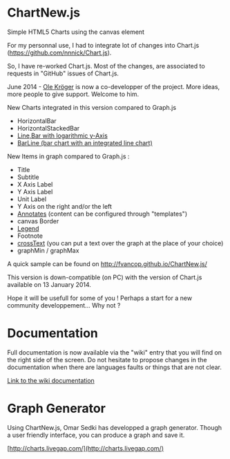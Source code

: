 ChartNew.js
===========


Simple HTML5 Charts using the canvas element




For my personnal use, I had to integrate lot of changes into Chart.js (https://github.com/nnnick/Chart.js). 

So, I have re-worked Chart.js. Most of the changes, are associated to requests in "GitHub" issues of Chart.js.

June 2014 - [Ole Kröger](http://github.com/Wikunia) is now a co-developper of the project. More ideas, more people to give support. Welcome to him. 



New Charts integrated in this version compared to Graph.js

* HorizontalBar
* HorizontalStackedBar
* [Line,Bar with logarithmic y-Axis](../../wiki/100_110_Scale)
* [BarLine (bar chart with an integrated line chart)](../../wiki/070_020_Bar#barline)
	

New Items in graph compared to Graph.js :

* Title
* Subtitle
* X Axis Label
* Y Axis Label
* Unit Label
* Y Axis on the right and/or the left
* [Annotates](../../wiki/100_020_Annotations) (content can be configured through "templates")
* canvas Border
* [Legend](../../wiki/100_090_Legend)
* Footnote
* [crossText](../../wiki/100_040_CrossText) (you can put a text over the graph at the place of your choice)
* graphMin / graphMax
    

A quick sample can be found on http://fvancop.github.io/ChartNew.js/


This version is down-compatible (on PC) with the version of Chart.js available on 13 January 2014.

Hope it will be usefull for some of you ! Perhaps a start for a new community developpement... Why not ?

# Documentation

Full documentation is now available via the "wiki" entry that you will find on the right side of the screen. Do not hesitate to propose changes in the documentation when there are languages faults or things that are not clear.


[Link to the wiki documentation](https://github.com/FVANCOP/ChartNew.js/wiki)


# Graph Generator

Using ChartNew.js, Omar Sedki has developped a graph generator. Though a user friendly interface, you can produce a graph and save it.


[http://charts.livegap.com/](http://charts.livegap.com/)

